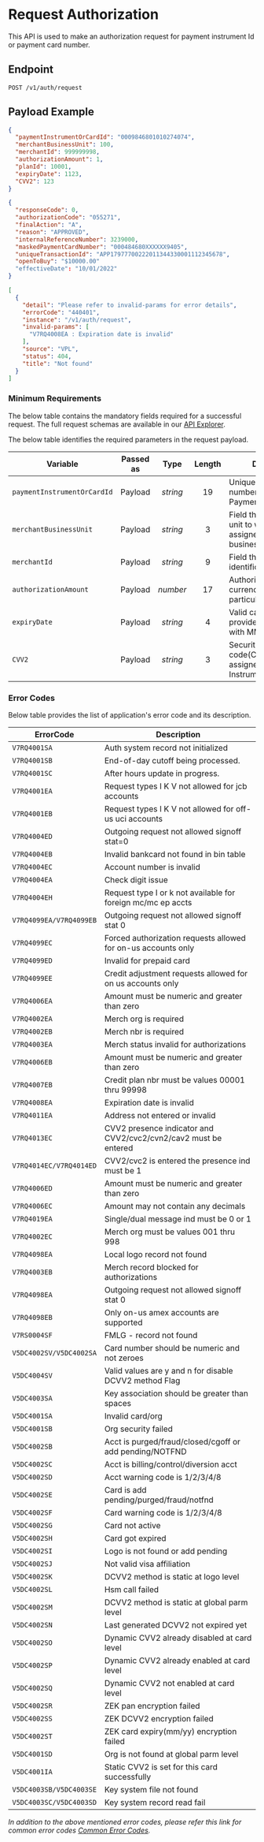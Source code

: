 # Request Authorization 

This API is used to make an authorization request for payment instrument Id or payment card number.

## Endpoint

`POST /v1/auth/request`

## Payload Example

<!--
type: tab
titles: Request, Response, Error
-->

```json
{
  "paymentInstrumentOrCardId": "0009846801010274074",
  "merchantBusinessUnit": 100,
  "merchantId": 999999998,
  "authorizationAmount": 1,
  "planId": 10001,
  "expiryDate": 1123,
  "CVV2": 123
}
```

<!--
type: tab
-->

```json
{
  "responseCode": 0,
  "authorizationCode": "055271",
  "finalAction": "A",
  "reason": "APPROVED",
  "internalReferenceNumber": 3239000,
  "maskedPaymentCardNumber": "000484680XXXXXX9405",
  "uniqueTransactionId": "APP17977700222011344330001112345678",
  "openToBuy": "$10000.00"
  "effectiveDate": "10/01/2022"
}
```

<!--
type: tab
-->

```json
[
  {
    "detail": "Please refer to invalid-params for error details",
    "errorCode": "440401",
    "instance": "/v1/auth/request",
    "invalid-params": [
      "V7RQ4008EA : Expiration date is invalid"
    ],
    "source": "VPL",
    "status": 404,
    "title": "Not found"
  }
]
```

<!-- type: tab-end -->

### Minimum Requirements

The below table contains the mandatory fields required for a successful request. The full request schemas are available in our [API Explorer](../api/?type=post&path=/v1/auth/request).

The below table identifies the required parameters in the request payload.

| Variable | Passed as | Type | Length | Description/Values |
| -------- | :-------: | :--: | :------------: | ------------------ |
| `paymentInstrumentOrCardId` | Payload | *string* | 19 | Unique alternate identification number associated with Payment Card Number. |
| `merchantBusinessUnit` | Payload | *string* | 3 | Field that identifies the business unit to which the store is assigned. The values for the business unit are 1–998. |
| `merchantId` | Payload | *string* | 9 | Field that identifies the store identification number. |
| `authorizationAmount` | Payload | *number* | 17 | Authorized sales amount in the currency accepted by the particular merchant. |
| `expiryDate` | Payload | *string* | 4 | Valid card expire date should be provided which is of 4 character with MMYY format. |
| `CVV2` | Payload | *string* | 3 | Security code(CVV2/CVC2/CAV2/CVN2) assigned to the payment Instrument id. |

### Error Codes

Below table provides the list of application's error code and its description.

| ErrorCode |  Description |
| --------  | ------------------ |
| `V7RQ4001SA` | Auth system record not initialized |        
| `V7RQ4001SB` | End-of-day cutoff being processed. |        
| `V7RQ4001SC` | After hours update in progress. |           
| `V7RQ4001EA` | Request types I K V not allowed for jcb accounts |                 
| `V7RQ4001EB` | Request types I K V not allowed for off-us uci accounts |  
| `V7RQ4004ED` | Outgoing request not allowed signoff stat=0 | 
| `V7RQ4004EB` | Invalid bankcard  not found in bin table |  
| `V7RQ4004EC` | Account number is invalid |                 
| `V7RQ4004EA` | Check digit issue |      
| `V7RQ4004EH` | Request type I or k not available for foreign mc/mc ep accts |     
| `V7RQ4099EA/V7RQ4099EB` | Outgoing request not allowed signoff stat 0 | 
| `V7RQ4099EC` | Forced authorization requests allowed for on-us accounts only |    
| `V7RQ4099ED` | Invalid for prepaid card |                  
| `V7RQ4099EE` | Credit adjustment requests allowed for on us accounts only |       
| `V7RQ4006EA` | Amount must be numeric and greater than zero | 
| `V7RQ4002EA` | Merch org is required |  
| `V7RQ4002EB` | Merch nbr is required |  
| `V7RQ4003EA` | Merch status invalid for authorizations |   
| `V7RQ4006EB` | Amount must be numeric and greater than zero | 
| `V7RQ4007EB` | Credit plan nbr must be values 00001 thru 99998 |                  
| `V7RQ4008EA` | Expiration date is invalid |                
| `V7RQ4011EA` | Address not entered or invalid | 
| `V7RQ4013EC` | CVV2 presence indicator and CVV2/cvc2/cvn2/cav2 must be entered |  
| `V7RQ4014EC/V7RQ4014ED` | CVV2/cvc2 is entered the presence ind must be 1 |  
| `V7RQ4006ED` | Amount must be numeric and greater than zero | 
| `V7RQ4006EC` | Amount may not contain any decimals |
| `V7RQ4019EA` | Single/dual message ind must be 0 or 1 |    
| `V7RQ4002EC` | Merch org must be values 001 thru 998 |
| `V7RQ4098EA` | Local logo record not found |
| `V7RQ4003EB` | Merch record blocked for authorizations |
| `V7RQ4098EA` | Outgoing request not allowed signoff stat 0 |
| `V7RQ4098EB` | Only on-us amex accounts are supported |
| `V7RS0004SF` | FMLG - record not found |
| `V5DC4002SV/V5DC4002SA` | Card number should be numeric and not zeroes | 
| `V5DC4004SV` | Valid values are y and n for disable DCVV2 method Flag |           
| `V5DC4003SA` | Key association should be greater than spaces |
| `V5DC4001SA` | Invalid card/org |       
| `V5DC4001SB` | Org security failed |    
| `V5DC4002SB` | Acct is purged/fraud/closed/cgoff or add pending/NOTFND |          
| `V5DC4002SC` | Acct is billing/control/diversion acct |    
| `V5DC4002SD` | Acct warning code is 1/2/3/4/8 |            
| `V5DC4002SE` | Card is add pending/purged/fraud/notfnd |   
| `V5DC4002SF` | Card warning code is 1/2/3/4/8 |            
| `V5DC4002SG` | Card not active |        
| `V5DC4002SH` | Card got expired |       
| `V5DC4002SI` | Logo is not found or add pending |          
| `V5DC4002SJ` | Not valid visa affiliation |                
| `V5DC4002SK` | DCVV2 method is static at logo level |      
| `V5DC4002SL` | Hsm call failed |
| `V5DC4002SM` | DCVV2 method is static at global parm level |  
| `V5DC4002SN` | Last generated DCVV2 not expired yet |      
| `V5DC4002SO` | Dynamic CVV2 already disabled at card level |  
| `V5DC4002SP` | Dynamic CVV2 already enabled at card level |
| `V5DC4002SQ` | Dynamic CVV2 not enabled at card level |    
| `V5DC4002SR` | ZEK pan encryption failed |                 
| `V5DC4002SS` | ZEK DCVV2 encryption failed |               
| `V5DC4002ST` | ZEK card expiry(mm/yy) encryption failed |  
| `V5DC4001SD` | Org is not found at global parm level |     
| `V5DC4001IA` | Static CVV2 is set for this card successfully |
| `V5DC4003SB/V5DC4003SE` | Key system file not found |                 
| `V5DC4003SC/V5DC4003SD` | Key system record read fail |   

*In addition to the above mentioned error codes, please refer this link for common error codes [Common Error Codes](?path=docs/Common_Error_Code.md).*